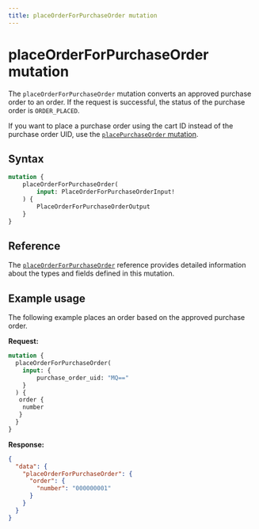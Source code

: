 ```yaml
---
title: placeOrderForPurchaseOrder mutation
---
```


# placeOrderForPurchaseOrder mutation

The `placeOrderForPurchaseOrder` mutation converts an approved purchase order to an order. If the request is successful, the status of the purchase order is `ORDER_PLACED`.

<InlineAlert variant="info" slots="text" />

If you want to place a purchase order using the cart ID instead of the purchase order UID, use the [`placePurchaseOrder` mutation](place-purchase-order.md).

## Syntax

```graphql
mutation {
    placeOrderForPurchaseOrder(
        input: PlaceOrderForPurchaseOrderInput!
    ) {
        PlaceOrderForPurchaseOrderOutput
    }
}
```

## Reference

The [`placeOrderForPurchaseOrder`](https://developer.adobe.com/commerce/webapi/graphql-api/index.html#mutation-placeOrderForPurchaseOrder) reference provides detailed information about the types and fields defined in this mutation.

## Example usage

The following example places an order based on the approved purchase order.

**Request:**

``` graphql
mutation {
  placeOrderForPurchaseOrder(
    input: {
        purchase_order_uid: "MQ=="
    }
  ) {
   order {
    number
   }
  }
}
```

**Response:**

``` json
{
  "data": {
    "placeOrderForPurchaseOrder": {
      "order": {
        "number": "000000001"
      }
    }
  }
}
```
